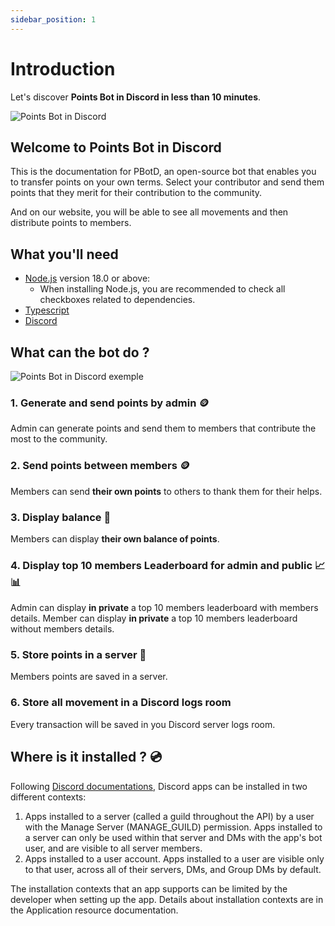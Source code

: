 ```yaml
---
sidebar_position: 1
---
```


# Introduction

Let's discover **Points Bot in Discord in less than 10 minutes**.

![Points Bot in Discord](/img/DiscordBotPoint_500x500.png)

## Welcome to Points Bot in Discord

This is the documentation for PBotD, an open-source bot that enables you to transfer points on your own terms. Select your contributor and send them points that they merit for their contribution to the community.

And on our website, you will be able to see all movements and then distribute points to members.

## What you'll need

- [Node.js](https://nodejs.org/en/download/) version 18.0 or above:
  - When installing Node.js, you are recommended to check all checkboxes related to dependencies.
- [Typescript](https://www.typescriptlang.org/download/) 
- [Discord](https://discord.com/download) 

## What can the bot do ?

![Points Bot in Discord exemple](/img/discord_bot_points_500x500.png)

### 1. Generate and send points by admin 🪙
  Admin can generate points and send them to members that contribute the most to the community.

### 2. Send points between members 🪙
  Members can send **their own points** to others to thank them for their helps.

### 3. Display balance 🧮
  Members can display **their own balance of points**.

### 4. Display top 10 members Leaderboard for admin and public 📈📊
  Admin can display **in private** a top 10 members leaderboard with members details.
  Member can display **in private** a top 10 members leaderboard without members details.

### 5. Store points in a server 💾
  Members points are saved in a server.

### 6. Store all movement in a Discord logs room 
  Every transaction will be saved in you Discord server logs room.


## Where is it installed ? 💿

Following [Discord documentations](https://discord.com/developers/docs/quick-start/overview-of-apps#where-are-apps-installed), Discord apps can be installed in two different contexts:

1. Apps installed to a server (called a guild throughout the API) by a user with the Manage Server (MANAGE_GUILD) permission. Apps installed to a server can only be used within that server and DMs with the app's bot user, and are visible to all server members.
2. Apps installed to a user account. Apps installed to a user are visible only to that user, across all of their servers, DMs, and Group DMs by default.

The installation contexts that an app supports can be limited by the developer when setting up the app. Details about installation contexts are in the Application resource documentation.